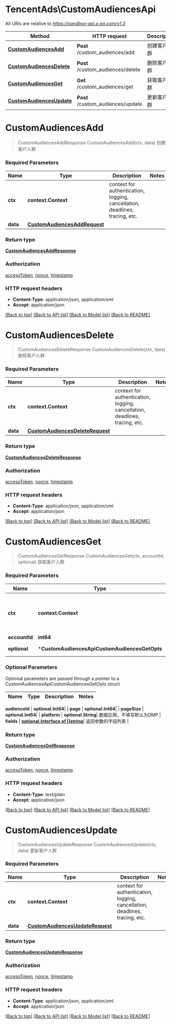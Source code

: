 # TencentAds\CustomAudiencesApi

All URIs are relative to *https://sandbox-api.e.qq.com/v1.3*

Method | HTTP request | Description
------------- | ------------- | -------------
[**CustomAudiencesAdd**](CustomAudiencesApi.md#CustomAudiencesAdd) | **Post** /custom_audiences/add | 创建客户人群
[**CustomAudiencesDelete**](CustomAudiencesApi.md#CustomAudiencesDelete) | **Post** /custom_audiences/delete | 删除客户人群
[**CustomAudiencesGet**](CustomAudiencesApi.md#CustomAudiencesGet) | **Get** /custom_audiences/get | 获取客户人群
[**CustomAudiencesUpdate**](CustomAudiencesApi.md#CustomAudiencesUpdate) | **Post** /custom_audiences/update | 更新客户人群


# **CustomAudiencesAdd**
> CustomAudiencesAddResponse CustomAudiencesAdd(ctx, data)
创建客户人群

### Required Parameters

Name | Type | Description  | Notes
------------- | ------------- | ------------- | -------------
 **ctx** | **context.Context** | context for authentication, logging, cancellation, deadlines, tracing, etc.
  **data** | [**CustomAudiencesAddRequest**](CustomAudiencesAddRequest.md)|  | 

### Return type

[**CustomAudiencesAddResponse**](CustomAudiencesAddResponse.md)

### Authorization

[accessToken](../README.md#accessToken), [nonce](../README.md#nonce), [timestamp](../README.md#timestamp)

### HTTP request headers

 - **Content-Type**: application/json, application/xml
 - **Accept**: application/json

[[Back to top]](#) [[Back to API list]](../README.md#documentation-for-api-endpoints) [[Back to Model list]](../README.md#documentation-for-models) [[Back to README]](../README.md)

# **CustomAudiencesDelete**
> CustomAudiencesDeleteResponse CustomAudiencesDelete(ctx, data)
删除客户人群

### Required Parameters

Name | Type | Description  | Notes
------------- | ------------- | ------------- | -------------
 **ctx** | **context.Context** | context for authentication, logging, cancellation, deadlines, tracing, etc.
  **data** | [**CustomAudiencesDeleteRequest**](CustomAudiencesDeleteRequest.md)|  | 

### Return type

[**CustomAudiencesDeleteResponse**](CustomAudiencesDeleteResponse.md)

### Authorization

[accessToken](../README.md#accessToken), [nonce](../README.md#nonce), [timestamp](../README.md#timestamp)

### HTTP request headers

 - **Content-Type**: application/json, application/xml
 - **Accept**: application/json

[[Back to top]](#) [[Back to API list]](../README.md#documentation-for-api-endpoints) [[Back to Model list]](../README.md#documentation-for-models) [[Back to README]](../README.md)

# **CustomAudiencesGet**
> CustomAudiencesGetResponse CustomAudiencesGet(ctx, accountId, optional)
获取客户人群

### Required Parameters

Name | Type | Description  | Notes
------------- | ------------- | ------------- | -------------
 **ctx** | **context.Context** | context for authentication, logging, cancellation, deadlines, tracing, etc.
  **accountId** | **int64**|  | 
 **optional** | ***CustomAudiencesApiCustomAudiencesGetOpts** | optional parameters | nil if no parameters

### Optional Parameters
Optional parameters are passed through a pointer to a CustomAudiencesApiCustomAudiencesGetOpts struct

Name | Type | Description  | Notes
------------- | ------------- | ------------- | -------------

 **audienceId** | **optional.Int64**|  | 
 **page** | **optional.Int64**|  | 
 **pageSize** | **optional.Int64**|  | 
 **platform** | **optional.String**| 数据应用，不填写默认为DMP | 
 **fields** | [**optional.Interface of []string**](string.md)| 返回参数的字段列表 | 

### Return type

[**CustomAudiencesGetResponse**](CustomAudiencesGetResponse.md)

### Authorization

[accessToken](../README.md#accessToken), [nonce](../README.md#nonce), [timestamp](../README.md#timestamp)

### HTTP request headers

 - **Content-Type**: text/plain
 - **Accept**: application/json

[[Back to top]](#) [[Back to API list]](../README.md#documentation-for-api-endpoints) [[Back to Model list]](../README.md#documentation-for-models) [[Back to README]](../README.md)

# **CustomAudiencesUpdate**
> CustomAudiencesUpdateResponse CustomAudiencesUpdate(ctx, data)
更新客户人群

### Required Parameters

Name | Type | Description  | Notes
------------- | ------------- | ------------- | -------------
 **ctx** | **context.Context** | context for authentication, logging, cancellation, deadlines, tracing, etc.
  **data** | [**CustomAudiencesUpdateRequest**](CustomAudiencesUpdateRequest.md)|  | 

### Return type

[**CustomAudiencesUpdateResponse**](CustomAudiencesUpdateResponse.md)

### Authorization

[accessToken](../README.md#accessToken), [nonce](../README.md#nonce), [timestamp](../README.md#timestamp)

### HTTP request headers

 - **Content-Type**: application/json, application/xml
 - **Accept**: application/json

[[Back to top]](#) [[Back to API list]](../README.md#documentation-for-api-endpoints) [[Back to Model list]](../README.md#documentation-for-models) [[Back to README]](../README.md)

